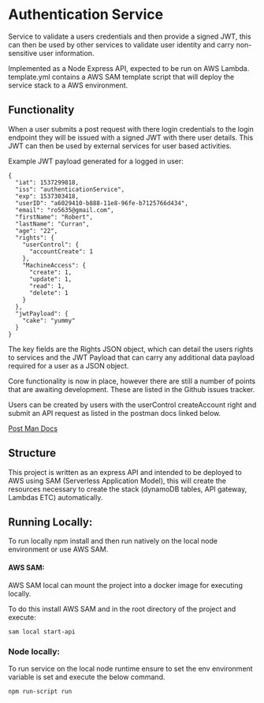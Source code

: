 # Authentication Service

Service to validate a users credentials and then provide a signed JWT, this can then be used by other services to validate user identity and carry non-sensitive user information.

Implemented as a Node Express API, expected to be run on AWS Lambda. template.yml contains a AWS SAM template script that will deploy the service stack to a AWS environment.


## Functionality

When a user submits a post request with there login credentials to the login endpoint they will be issued with a signed JWT with there user details. This JWT can then be used by external services for user based activities.

Example JWT payload generated for a logged in user:

```
{
  "iat": 1537299818,
  "iss": "authenticationService",
  "exp": 1537303418,
  "userID": "a6029410-b888-11e8-96fe-b7125766d434",
  "email": "ro5635@gmail.com",
  "firstName": "Robert",
  "lastName": "Curran",
  "age": "22",
  "rights": {
    "userControl": {
      "accountCreate": 1
    },
    "MachineAccess": {
      "create": 1,
      "update": 1,
      "read": 1,
      "delete": 1
    }
  },
  "jwtPayload": {
    "cake": "yummy"
  }
}
```

The key fields are the Rights JSON object, which can detail the users rights to services and the JWT Payload that can carry any additional data payload required for a user as a JSON object.

Core functionality is now in place, however there are still a number of points that are awaiting development. These are listed in the Github issues tracker.

Users can be created by users with the userControl createAccount right and submit an API request as listed in the postman docs linked below.

[Post Man Docs](https://documenter.getpostman.com/view/1268576/RWaLwTqq)

## Structure

This project is written as an express API and intended to be deployed to AWS using SAM (Serverless Application Model), this will create the resources necessary to create the stack (dynamoDB tables, API gateway, Lambdas ETC) automatically.



## Running Locally:

To run locally npm install and then run natively on the local node environment or use AWS SAM.

#### AWS SAM:

AWS SAM local can mount the project into a docker image for executing locally.

To do this install AWS SAM and in the root directory of the project and execute:
```
sam local start-api
```

### Node locally:

To run service on the local node runtime ensure to set the env environment variable is set and execute the below command.

```
npm run-script run
```
